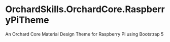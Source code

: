 # OrchardSkills.OrchardCore.RaspberryPiTheme
An Orchard Core Material Design Theme for Raspberry Pi using Bootstrap 5

